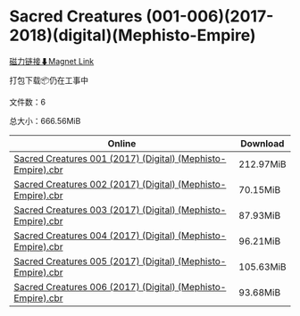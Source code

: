 # Sacred Creatures (001-006)(2017-2018)(digital)(Mephisto-Empire)

[磁力链接⬇Magnet Link](magnet:?xt=urn:btih:1e9bebb06fd7dc4c19d7238470390455c1ec0c27&dn=Sacred%20Creatures%20%28001-006%29%282017-2018%29%28digital%29%28Mephisto-Empire%29)

打包下载📦仍在工事中

文件数：6

总大小：666.56MiB

Online | Download
--- | ---
[Sacred Creatures 001 (2017) (Digital) (Mephisto-Empire).cbr](https://github.com/alicewish/markdown/blob/master/comic/Sacred-Creatures-001-2017-Digital-Mephisto-Empire-cbr.md) | 212.97MiB
[Sacred Creatures 002 (2017) (Digital) (Mephisto-Empire).cbr](https://github.com/alicewish/markdown/blob/master/comic/Sacred-Creatures-002-2017-Digital-Mephisto-Empire-cbr.md) | 70.15MiB
[Sacred Creatures 003 (2017) (Digital) (Mephisto-Empire).cbr](https://github.com/alicewish/markdown/blob/master/comic/Sacred-Creatures-003-2017-Digital-Mephisto-Empire-cbr.md) | 87.93MiB
[Sacred Creatures 004 (2017) (Digital) (Mephisto-Empire).cbr](https://github.com/alicewish/markdown/blob/master/comic/Sacred-Creatures-004-2017-Digital-Mephisto-Empire-cbr.md) | 96.21MiB
[Sacred Creatures 005 (2017) (Digital) (Mephisto-Empire).cbr](https://github.com/alicewish/markdown/blob/master/comic/Sacred-Creatures-005-2017-Digital-Mephisto-Empire-cbr.md) | 105.63MiB
[Sacred Creatures 006 (2017) (Digital) (Mephisto-Empire).cbr](https://github.com/alicewish/markdown/blob/master/comic/Sacred-Creatures-006-2017-Digital-Mephisto-Empire-cbr.md) | 93.68MiB